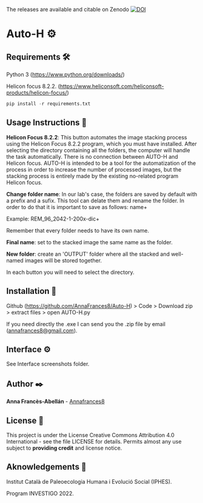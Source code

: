 The releases are available and citable on Zenodo
[![DOI](https://zenodo.org/badge/699249812.svg)](https://zenodo.org/badge/latestdoi/699249812)

# Auto-H ⚙️

## Requirements 🛠️
Python 3 (https://www.python.org/downloads/)

Helicon focus 8.2.2. (https://www.heliconsoft.com/heliconsoft-products/helicon-focus/)

``` python
pip install -r requirements.txt
```
## Usage Instructions 🚀
**Helicon Focus 8.2.2**: This button automates the image stacking process using the Helicon Focus 8.2.2 program, which you must have installed. After selecting the directory containing all the folders, the computer will handle the task automatically.
There is no connection between AUTO-H and Helicon focus. AUTO-H is intended to be a tool for the automatization of the process in order to increase the number of processed images, but the stacking process is entirely made by the existing no-related program Helicon focus. 

**Change folder name**: In our lab's case, the folders are saved by default with a prefix and a sufix. This tool can delate them and rename the folder. In order to do that it is important to save as follows: name+

Example: REM_96_2042-1-200x-dic+

Remember that every folder needs to have its own name.

**Final name**: set to the stacked image the same name as the folder.

**New folder**: create an 'OUTPUT' folder where all the stacked and well-named images will be stored together.

In each button you will need to select the directory.

## Installation 🔧
Github (https://github.com/AnnaFrances8/Auto-H) > Code > Download zip > extract files > open AUTO-H.py

If you need directly the .exe I can send you the .zip file by email (annafrances8@gmail.com).

## Interface ⚙️

See Interface screenshots folder.


## Author ✒️

**Anna Francès-Abellán** - [Annafrances8](https://github.com/AnnaFrances8)


## License 📄

This project is under the License Creative Commons Attribution 4.0 International - see the file LICENSE for details.
Permits almost any use subject to **providing credit** and license notice.

## Aknowledgements 🎁

Institut Català de Paleoecologia Humana i Evolució Social (IPHES).

Program INVESTIGO 2022.
